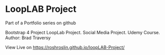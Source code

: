 # LoopLAB Project
Part of a Portfolio series on github

Bootstrap 4 Project LoopLab Project. Social Media Project. Udemy Course. Author: Brad Traversy

View Live on https://roshroslin.github.io/loopLAB-Project/
